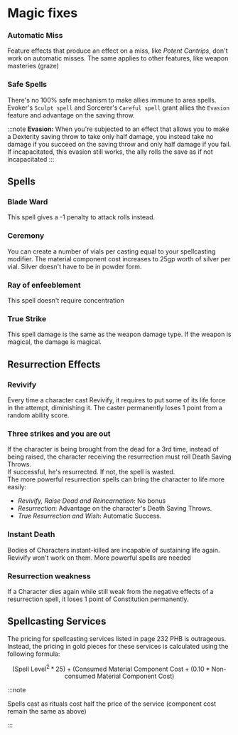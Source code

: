 # Magic fixes

### Automatic Miss  

Feature effects that produce an effect on a miss, like *Potent Cantrips*, don't work on automatic misses. The same applies to other features, like weapon masteries (graze)

### Safe Spells  

There's no 100% safe mechanism to make allies immune to area spells. Evoker's `Sculpt spell` and Sorcerer's `Careful spell` grant allies the `Evasion` feature and advantage on the saving throw.

:::note
**Evasion:** When you're subjected to an effect that allows you to make a Dexterity saving throw to take only half damage, you instead take no damage if you succeed on the saving throw and only half damage if you fail. If incapacitated, this evasion still works, the ally rolls the save as if not incapacitated
:::

## Spells


### Blade Ward

This spell gives a -1 penalty to attack rolls instead.

### Ceremony

You can create a number of vials per casting equal to your spellcasting modifier. The material component cost increases to 25gp worth of silver per vial. Silver doesn't have to be in powder form.


### Ray of enfeeblement

This spell doesn't require concentration  

### True Strike

This spell damage is the same as the weapon damage type. If the weapon is magical, the damage is magical.


## Resurrection Effects

### Revivify

Every time a character cast Revivify, it requires to put some of its life force in the attempt, diminishing it. The caster permanently loses 1 point from a random ability score.  

### Three strikes and you are out

If the character is being brought from the dead for a 3rd time, instead of being raised, the character receiving the resurrection must roll Death Saving Throws.  
If successful, he's resurrected. If not, the spell is wasted.  
The more powerful resurrection spells can bring the character to life more easily:  
- *Revivify, Raise Dead and Reincarnation:* No bonus  
- *Resurrection*: Advantage on the character's Death Saving Throws.  
- *True Resurrection and Wish*: Automatic Success.

### Instant Death

Bodies of Characters instant-killed are incapable of sustaining life again. Revivify won't work on them. More powerful spells are needed

### Resurrection weakness

If a Character dies again while still weak from the negative effects of a resurrection spell, it loses 1 point of Constitution permanently.  

## Spellcasting Services  
The pricing for spellcasting services listed in page 232 PHB is outrageous.  
Instead, the pricing in gold pieces for these services is calculated using the following formula:  

$$
(\text{Spell Level}^2 * 25) + (\text{Consumed Material Component Cost} + (0.10 * \text{Non-consumed Material Component Cost})
$$

:::note

Spells cast as rituals cost half the price of the service (component cost remain the same as above)  

:::
